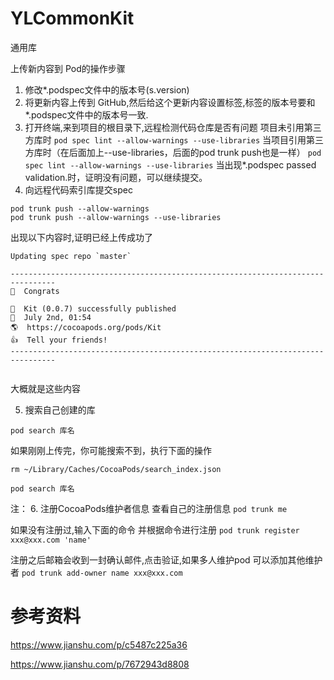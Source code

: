 # YLCommonKit
通用库



上传新内容到 Pod的操作步骤
1.  修改*.podspec文件中的版本号(s.version)
2.  将更新内容上传到 GitHub,然后给这个更新内容设置标签,标签的版本号要和*.podspec文件中的版本号一致.
3.  打开终端,来到项目的根目录下,远程检测代码仓库是否有问题
项目未引用第三方库时
```pod spec lint --allow-warnings --use-libraries```
当项目引用第三方库时（在后面加上--use-libraries，后面的pod trunk push也是一样）
```pod spec lint --allow-warnings --use-libraries```
当出现*.podspec passed validation.时，证明没有问题，可以继续提交。
4.  向远程代码索引库提交spec
```
pod trunk push --allow-warnings
pod trunk push --allow-warnings --use-libraries
```
出现以下内容时,证明已经上传成功了
```
Updating spec repo `master`

--------------------------------------------------------------------------------
🎉  Congrats

🚀  Kit (0.0.7) successfully published
📅  July 2nd, 01:54
🌎  https://cocoapods.org/pods/Kit
👍  Tell your friends!
--------------------------------------------------------------------------------


```
大概就是这些内容


5. 搜索自己创建的库
```
pod search 库名
```
如果刚刚上传完，你可能搜索不到，执行下面的操作
```
rm ~/Library/Caches/CocoaPods/search_index.json

pod search 库名
```

注：
6. 注册CocoaPods维护者信息
查看自己的注册信息
`pod trunk me`

如果没有注册过,输入下面的命令 并根据命令进行注册
`pod trunk register xxx@xxx.com 'name'`

注册之后邮箱会收到一封确认邮件,点击验证,如果多人维护pod 可以添加其他维护者
`pod trunk add-owner name xxx@xxx.com`


# 参考资料
https://www.jianshu.com/p/c5487c225a36

https://www.jianshu.com/p/7672943d8808

